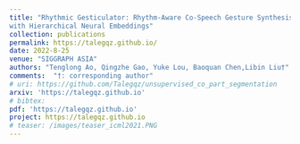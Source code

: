 ```yaml
---
title: "Rhythmic Gesticulator: Rhythm-Aware Co-Speech Gesture Synthesis
with Hierarchical Neural Embeddings"
collection: publications
permalink: https://talegqz.github.io/
date: 2022-8-25
venue: "SIGGRAPH ASIA"
authors: "Tenglong Ao, Qingzhe Gao, Yuke Lou, Baoquan Chen,Libin Liu†"
comments:  "†: corresponding author"
# uri: https://github.com/Talegqz/unsupervised_co_part_segmentation
arxiv: 'https://talegqz.github.io'
# bibtex: 
pdf: 'https://talegqz.github.io'
project: https://talegqz.github.io
# teaser: /images/teaser_icml2021.PNG
---
```

<!-- coming soon! -->
